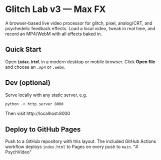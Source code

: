 # Glitch Lab v3 — Max FX

A browser-based live video processor for glitch, pixel, analog/CRT, and psychedelic feedback effects. Load a local video, tweak in real time, and record an MP4/WebM with all effects baked in.

## Quick Start
Open **`index.html`** in a modern desktop or mobile browser. Click **Open file** and choose an `.mp4` or `.webm`.

## Dev (optional)
Serve locally with any static server, e.g.
```bash
python -m http.server 8000
```
Then visit http://localhost:8000

## Deploy to GitHub Pages
Push to a GitHub repository with this layout. The included GitHub Actions workflow deploys `index.html` to Pages on every push to `main`.
"# PsychVideo" 
